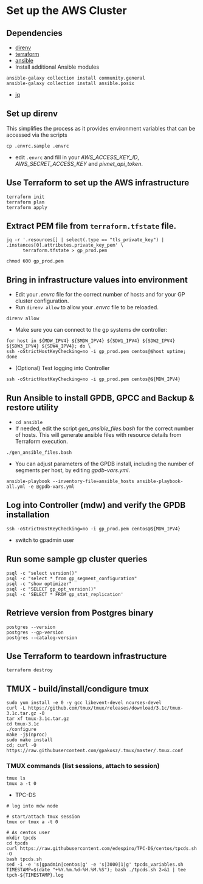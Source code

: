 # Set up the AWS Cluster

## Dependencies
- [direnv](https://direnv.net/)
- [terraform](https://www.terraform.io/)
- [ansible](https://www.ansible.com/)
- Install additional Ansible modules
```
ansible-galaxy collection install community.general
ansible-galaxy collection install ansible.posix
```
- [jq](https://stedolan.github.io/jq/)
## Set up direnv
This simplifies the process as it provides environment variables that can be accessed via the scripts 
```
cp .envrc.sample .envrc
```

- edit `.envrc` and fill in your _AWS_ACCESS_KEY_ID_, _AWS_SECRET_ACCESS_KEY_ and _pivnet_api_token_.

## Use Terraform to set up the AWS infrastructure
```
terraform init
terraform plan
terraform apply
```

## Extract PEM file from `terraform.tfstate` file.
```
jq -r '.resources[] | select(.type == "tls_private_key") | .instances[0].attributes.private_key_pem' \
      terraform.tfstate > gp_prod.pem

chmod 600 gp_prod.pem
```

## Bring in infrastructure values into environment
- Edit your _.envrc_ file for the correct number of hosts and for your GP cluster configuration.
- Run `direnv allow` to allow your _.envrc_ file to be reloaded.
```
direnv allow
```

- Make sure you can connect to the gp systems dw controller:
```
for host in ${MDW_IPV4} ${SMDW_IPV4} ${SDW1_IPV4} ${SDW2_IPV4} ${SDW3_IPV4} ${SDW4_IPV4}; do \
ssh -oStrictHostKeyChecking=no -i gp_prod.pem centos@$host uptime; done
```

- (Optional) Test logging into Controller
```
ssh -oStrictHostKeyChecking=no -i gp_prod.pem centos@${MDW_IPV4}
```

## Run Ansible to install GPDB, GPCC and Backup & restore utility
- `cd ansible`
- If needed, edit the script _gen_ansible_files.bash_ for the correct number of hosts. This will generate ansible files with resource details from Terraform execution.
```
./gen_ansible_files.bash
```
- You can adjust parameters of the GPDB install, including the number of segments per host, by editing
 _gpdb-vars.yml_.
```
ansible-playbook --inventory-file=ansible_hosts ansible-playbook-all.yml -e @gpdb-vars.yml
```

## Log into Controller (mdw) and verify the GPDB installation
```
ssh -oStrictHostKeyChecking=no -i gp_prod.pem centos@${MDW_IPV4}
```
- switch to gpadmin user

## Run some sample gp cluster queries
```
psql -c "select version()"
psql -c "select * from gp_segment_configuration"
psql -c "show optimizer"
psql -c "SELECT gp_opt_version()"
psql -c 'SELECT * FROM gp_stat_replication'
```

## Retrieve version from Postgres binary
```
postgres --version
postgres --gp-version
postgres --catalog-version
```

## Use Terraform to teardown infrastructure
```
terraform destroy
```
## TMUX - build/install/condigure tmux
```
sudo yum install -e 0 -y gcc libevent-devel ncurses-devel
curl -L https://github.com/tmux/tmux/releases/download/3.1c/tmux-3.1c.tar.gz -O
tar xf tmux-3.1c.tar.gz
cd tmux-3.1c
./configure
make -j$(nproc)
sudo make install
cd; curl -O https://raw.githubusercontent.com/gpakosz/.tmux/master/.tmux.conf
```
### TMUX commands (list sessions, attach to session) 
```
tmux ls
tmux a -t 0
```
* TPC-DS
```
# log into mdw node

# start/attach tmux session
tmux or tmux a -t 0

# As centos user
mkdir tpcds
cd tpcds
curl https://raw.githubusercontent.com/edespino/TPC-DS/centos/tpcds.sh -O
bash tpcds.sh
sed -i -e 's|gpadmin|centos|g' -e 's|3000|1|g' tpcds_variables.sh
TIMESTAMP=$(date "+%Y.%m.%d-%H.%M.%S"); bash ./tpcds.sh 2>&1 | tee tpch-${TIMESTAMP}.log
```
